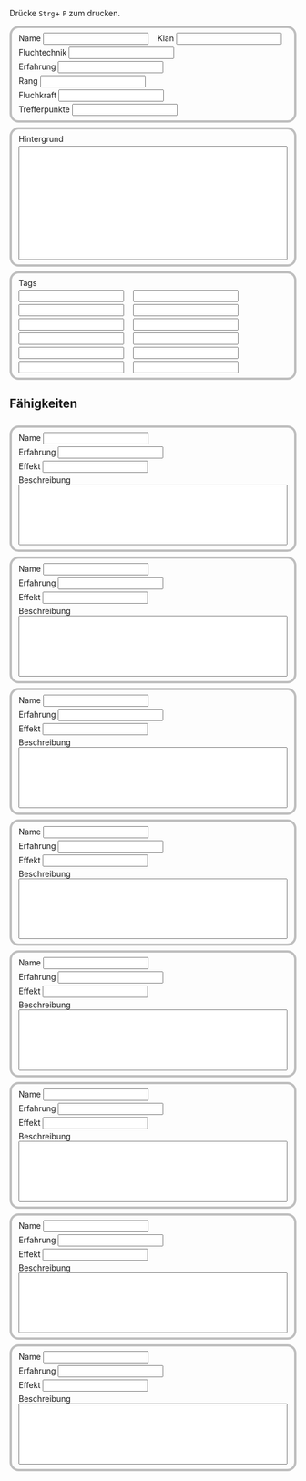 Drücke `Strg`+ `P` zum drucken.

<div class="character-sheet">
  <div>
    <label>Name <input type="text" /></label>
    <label>Klan <input type="text" /></label>
    <label>Fluchtechnik <input type="text" /></label>
    <label>Erfahrung <input type="text" /></label>
    <label>Rang <input type="text" /></label>
    <label>Fluchkraft <input type="text" /></label>
    <label>Trefferpunkte <input type="text" /></label>
  </div>
  <div>
    <label>Hintergrund</label>
    <textarea></textarea>
  </div>
  <div>
    <label style="width: 100%">Tags</label>
    <input type="text" />
    <input type="text" />
    <input type="text" />
    <input type="text" />
    <input type="text" />
    <input type="text" />
    <input type="text" />
    <input type="text" />
    <input type="text" />
    <input type="text" />
    <input type="text" />
    <input type="text" />
  </div>
</div>

<div class="jujutsu">
  <h2>Fähigkeiten</h2>
  <div>
    <label>Name <input type="text" /></label>
    <label>Erfahrung <input type="text" /></label>
    <label>Effekt <input type="text" /></label>
    <label style="width:100%">Beschreibung <textarea style="width:100%;resize:none;height:8em"></textarea></label>
  </div>
  <div>
    <label>Name <input type="text" /></label>
    <label>Erfahrung <input type="text" /></label>
    <label>Effekt <input type="text" /></label>
    <label style="width:100%">Beschreibung <textarea style="width:100%;resize:none;height:8em"></textarea></label>
  </div>
  <div>
    <label>Name <input type="text" /></label>
    <label>Erfahrung <input type="text" /></label>
    <label>Effekt <input type="text" /></label>
    <label style="width:100%">Beschreibung <textarea style="width:100%;resize:none;height:8em"></textarea></label>
  </div>
  <div>
    <label>Name <input type="text" /></label>
    <label>Erfahrung <input type="text" /></label>
    <label>Effekt <input type="text" /></label>
    <label style="width:100%">Beschreibung <textarea style="width:100%;resize:none;height:8em"></textarea></label>
  </div>
  <div>
    <label>Name <input type="text" /></label>
    <label>Erfahrung <input type="text" /></label>
    <label>Effekt <input type="text" /></label>
    <label style="width:100%">Beschreibung <textarea style="width:100%;resize:none;height:8em"></textarea></label>
  </div>
  <div>
    <label>Name <input type="text" /></label>
    <label>Erfahrung <input type="text" /></label>
    <label>Effekt <input type="text" /></label>
    <label style="width:100%">Beschreibung <textarea style="width:100%;resize:none;height:8em"></textarea></label>
  </div>
  <div>
    <label>Name <input type="text" /></label>
    <label>Erfahrung <input type="text" /></label>
    <label>Effekt <input type="text" /></label>
    <label style="width:100%">Beschreibung <textarea style="width:100%;resize:none;height:8em"></textarea></label>
  </div>
  <div>
    <label>Name <input type="text" /></label>
    <label>Erfahrung <input type="text" /></label>
    <label>Effekt <input type="text" /></label>
    <label style="width:100%">Beschreibung <textarea style="width:100%;resize:none;height:8em"></textarea></label>
  </div>
</div>

<style>
  @media print {
    .character-sheet {
      max-height: 100vh !important;
    }

    .markdown-body > p,
    .markdown-body > h1,
    .markdown-body > .footer {
      display: none !important;
      visibility: collapse !important;
    }
  }

  .character-sheet {
    display: flex;
    flex-direction: column;
    gap: 0.5rem;
  }

  .character-sheet > div > textarea {
    width: 100%;
    height: 200px;
    resize: none;
  }

  .character-sheet > div,
  .jujutsu > div {
    page-break-inside: avoid;
    border: 4px solid #00000040;
    border-radius: 1rem;
    padding: 0.5rem 0.75rem;
    display: flex;
    gap: 0.25rem 1rem;
    flex-direction: row;
    flex-wrap: wrap;
  }

  .character-sheet > div p {
    margin: 0.2rem 0;
  }

  .jujutsu {
    page-break-inside: avoid;
    display: flex;
    flex-direction: column;
    gap: 0.5rem;
    margin: 0 auto;
  }

  h1>a, h2>a, h3>a, h4>a, h5>a, h6>a {
    display: none;
  }
</style>
